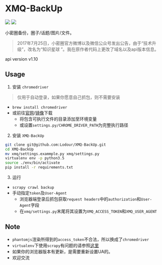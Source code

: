 # XMQ-BackUp
![](https://img.shields.io/packagist/l/doctrine/orm.svg) ![](https://img.shields.io/badge/python-3.5-ff69b4.svg)

小密圈备份，圈子/话题/图片/文件。

> 2017年7月25日，小密圈官方微博以及微信公众号发出公告，由于“技术升级”，改名为“知识星球 ”。我在原作者代码上更改了域名以及api版本信息。

api version v1.10

## Usage
1. 安装 `chromedriver`
> 仅用于自动登录，如果你愿意自己抓包，则不需要安装
  * `brew install chromedriver`
  * 或前往[官网](http://www.seleniumhq.org/download/)/[镜像](http://npm.taobao.org/mirrors/chromedriver/)下载
    * 将包含可执行文件的目录添加至环境变量
    * 或设置`settings.py/CHROME_DRIVER_PATH`为完整执行路径
2. 安装 `XMQ-BackUp`
```bash
git clone git@github.com:Lodour/XMQ-BackUp.git
cd XMQ-BackUp
mv xmq/settings.exammple.py xmq/settings.py
virtualenv env -p python3.5
source ./env/bin/activate
pip install -r requirements.txt
```

3. 运行
  * `scrapy crawl backup`
  * 手动指定`token`及`User-Agent`
    * 浏览器端登录后抓包获取`request headers`中的`authorization`和`User-Agent`字段
    * 在`xmq/settings.py`末尾将其设置为`XMQ_ACCESS_TOKEN`和`XMQ_USER_AGENT`
  
## Note
  * `phantomjs`渲染所得到的`access_token`不合法，所以换成了`chromedriver`
  * `virtualenv`下使用`scrapy`有问题的请参照[这里](https://segmentfault.com/q/1010000010805727/a-1020000010807816)
  * 如果你的浏览器版本有更新，是需要重新设置UA的。
  * 欢迎交流
